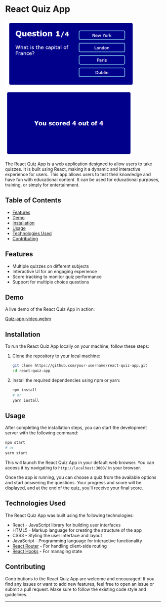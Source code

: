 # React Quiz App

![React Quiz App](quizapp-screenshot1.PNG)
![React Quiz App](quizapp-screenshot2.PNG)

The React Quiz App is a web application designed to allow users to take quizzes. It is built using React, making it a dynamic and interactive experience for users. This app allows users to test their knowledge and have fun with educational content. It can be used for educational purposes, training, or simply for entertainment.

## Table of Contents

- [Features](#features)
- [Demo](#demo)
- [Installation](#installation)
- [Usage](#usage)
- [Technologies Used](#technologies-used)
- [Contributing](#contributing)

## Features

- Multiple quizzes on different subjects
- Interactive UI for an engaging experience
- Score tracking to monitor quiz performance
- Support for multiple choice questions

## Demo

A live demo of the React Quiz App in action:

[Quiz-app-video.webm](https://github.com/juhikumarimodi6/React-Quiz-App/assets/71226446/acaf0200-a984-4d82-828a-59b8c97360d6)


## Installation

To run the React Quiz App locally on your machine, follow these steps:

1. Clone the repository to your local machine:

   ```bash
   git clone https://github.com/your-username/react-quiz-app.git
   cd react-quiz-app
   ```

2. Install the required dependencies using npm or yarn:

   ```bash
   npm install
   # or
   yarn install
   ```

## Usage

After completing the installation steps, you can start the development server with the following command:

```bash
npm start
# or
yarn start
```

This will launch the React Quiz App in your default web browser. You can access it by navigating to `http://localhost:3000/` in your browser.

Once the app is running, you can choose a quiz from the available options and start answering the questions. Your progress and score will be displayed, and at the end of the quiz, you'll receive your final score.

## Technologies Used

The React Quiz App was built using the following technologies:

- React - JavaScript library for building user interfaces
- HTML5 - Markup language for creating the structure of the app
- CSS3 - Styling the user interface and layout
- JavaScript - Programming language for interactive functionality
- [React Router](https://reactrouter.com/) - For handling client-side routing
- [React Hooks](https://reactjs.org/docs/hooks-intro.html) - For managing state

## Contributing

Contributions to the React Quiz App are welcome and encouraged! If you find any issues or want to add new features, feel free to open an issue or submit a pull request. Make sure to follow the existing code style and guidelines.

---
